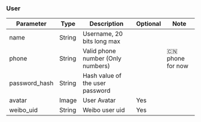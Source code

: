 ### User

| Parameter     | Type          | Description                                        | Optional  | Note                   |
| ------------- | ------------- | -------------------------------------------------- | --------- | ---------------------- |
| name          | String        | Username, 20 bits long max                         |           |                        |
| phone         | String        | Valid phone number (Only numbers)                  |           | 🇨🇳 phone for now       |
| password_hash | String        | Hash value of the user password                    |           |                        |
| avatar        | Image         | User Avatar                                        | Yes       |                        |
| weibo_uid     | String        | Weibo user uid                                     | Yes       |                        |
